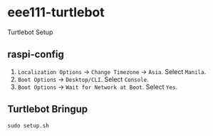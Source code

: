 # eee111-turtlebot
Turtlebot Setup

## raspi-config
1. `Localization Options` -> `Change Timezone` -> `Asia`. Select `Manila`.
2. `Boot Options` -> `Desktop/CLI`. Select `Console`.
3. `Boot Options` -> `Wait for Network at Boot`. Select `Yes`.

## Turtlebot Bringup
```sudo setup.sh```
